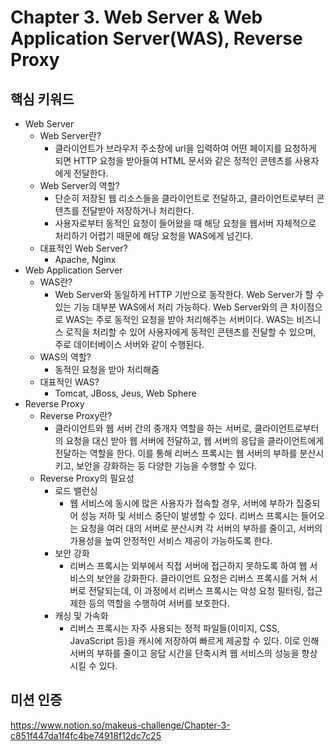# Chapter 3. Web Server & Web Application Server(WAS), Reverse Proxy
## 핵심 키워드
- Web Server
  - Web Server란?
    - 클라이언트가 브라우저 주소창에 url을 입력하여 어떤 페이지를 요청하게 되면 HTTP 요청을 받아들여 HTML 문서와 같은 정적인 콘텐츠를 사용자에게 전달한다.
  - Web Server의 역할?
    - 단순히 저장된 웹 리소스들을 클라이언트로 전달하고, 클라이언트로부터 콘텐츠를 전달받아 저장하거나 처리한다.
    - 사용자로부터 동적인 요청이 들어왔을 때 해당 요청을 웹서버 자체적으로 처리하기 어렵기 때문에 해당 요청을 WAS에게 넘긴다.
  - 대표적인 Web Server?
    - Apache, Nginx
- Web Application Server
  - WAS란?
    - Web Server와 동일하게 HTTP 기반으로 동작한다. Web Server가 할 수 있는 기능 대부분 WAS에서 처리 가능하다. Web Server와의 큰 차이점으로 WAS는 주로 동적인 요청을 받아 처리해주는 서버이다. WAS는 비즈니스 로직을 처리할 수 있어 사용자에게 동적인 콘텐츠를 전달할 수 있으며, 주로 데이터베이스 서버와 같이 수행된다.
  - WAS의 역할?
    - 동적인 요청을 받아 처리해줌
  - 대표적인 WAS?
    - Tomcat, JBoss, Jeus, Web Sphere
- Reverse Proxy
  - Reverse Proxy란?
    - 클라이언트와 웹 서버 간의 중개자 역할을 하는 서버로, 클라이언트로부터의 요청을 대신 받아 웹 서버에 전달하고, 웹 서버의 응답을 클라이언트에게 전달하는 역할을 한다. 이를 통해 리버스 프록시는 웹 서버의 부하를 분산시키고, 보안을 강화하는 등 다양한 기능을 수행할 수 있다.
  - Reverse Proxy의 필요성
    - 로드 밸런싱
      - 웹 서비스에 동시에 많은 사용자가 접속할 경우, 서버에 부하가 집중되어 성능 저하 및 서비스 중단이 발생할 수 있다. 리버스 프록시는 들어오는 요청을 여러 대의 서버로 분산시켜 각 서버의 부하를 줄이고, 서버의 가용성을 높여 안정적인 서비스 제공이 가능하도록 한다.
    - 보안 강화
      - 리버스 프록시는 외부에서 직접 서버에 접근하지 못하도록 하여 웹 서비스의 보안을 강화한다. 클라이언트 요청은 리버스 프록시를 거쳐 서버로 전달되는데, 이 과정에서 리버스 프록시는 악성 요청 필터링, 접근 제한 등의 역할을 수행하여 서버를 보호한다.
    - 캐싱 및 가속화
      - 리버스 프록시는 자주 사용되는 정적 파일들(이미지, CSS, JavaScript 등)을 캐시에 저장하여 빠르게 제공할 수 있다. 이로 인해 서버의 부하를 줄이고 응답 시간을 단축시켜 웹 서비스의 성능을 향상시킬 수 있다.
## 미션 인증
https://www.notion.so/makeus-challenge/Chapter-3-c851f447da1f4fc4be74918f12dc7c25
